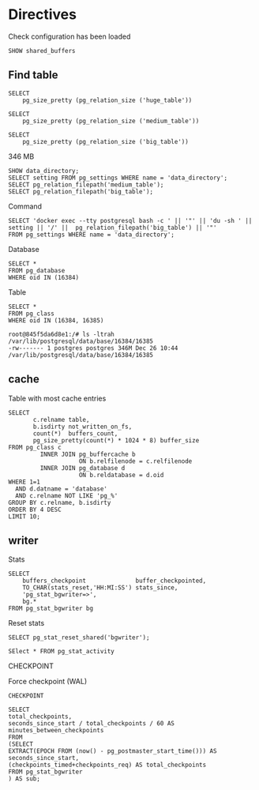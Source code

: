 # Directives

Check configuration has been loaded
```postgresql
SHOW shared_buffers 
```

## Find table

```postgresql
SELECT
    pg_size_pretty (pg_relation_size ('huge_table'))
```

```postgresql
SELECT
    pg_size_pretty (pg_relation_size ('medium_table'))
```

```postgresql
SELECT
    pg_size_pretty (pg_relation_size ('big_table'))
```

346 MB

```postgresql
SHOW data_directory;
SELECT setting FROM pg_settings WHERE name = 'data_directory';
SELECT pg_relation_filepath('medium_table');
SELECT pg_relation_filepath('big_table');
```

Command
```postgresql
SELECT 'docker exec --tty postgresql bash -c ' || '"' || 'du -sh ' || setting || '/' ||  pg_relation_filepath('big_table') || '"'
FROM pg_settings WHERE name = 'data_directory';
```



Database
```postgresql
SELECT *
FROM pg_database
WHERE oid IN (16384)
```

Table
```postgresql
SELECT *
FROM pg_class 
WHERE oid IN (16384, 16385)
```

```text
root@845f5da6d8e1:/# ls -ltrah /var/lib/postgresql/data/base/16384/16385
-rw------- 1 postgres postgres 346M Dec 26 10:44 /var/lib/postgresql/data/base/16384/16385
```

## cache


Table with most cache entries
```postgresql
SELECT
       c.relname table,
       b.isdirty not_written_on_fs, 
       count(*)  buffers_count,
       pg_size_pretty(count(*) * 1024 * 8) buffer_size
FROM pg_class c
         INNER JOIN pg_buffercache b
                    ON b.relfilenode = c.relfilenode
         INNER JOIN pg_database d
                    ON b.reldatabase = d.oid
WHERE 1=1
  AND d.datname = 'database'
  AND c.relname NOT LIKE 'pg_%'
GROUP BY c.relname, b.isdirty
ORDER BY 4 DESC
LIMIT 10;
```

## writer

Stats
```postgresql
SELECT
    buffers_checkpoint              buffer_checkpointed,
    TO_CHAR(stats_reset,'HH:MI:SS') stats_since,
    'pg_stat_bgwriter=>',
    bg.*
FROM pg_stat_bgwriter bg
```

Reset stats
```postgresql
SELECT pg_stat_reset_shared('bgwriter');
```

```postgresql
SElect * FROM pg_stat_activity
```

CHECKPOINT

Force checkpoint (WAL)
```postgresql
CHECKPOINT
```

```postgresql
SELECT
total_checkpoints,
seconds_since_start / total_checkpoints / 60 AS minutes_between_checkpoints
FROM
(SELECT
EXTRACT(EPOCH FROM (now() - pg_postmaster_start_time())) AS seconds_since_start,
(checkpoints_timed+checkpoints_req) AS total_checkpoints
FROM pg_stat_bgwriter
) AS sub;
```